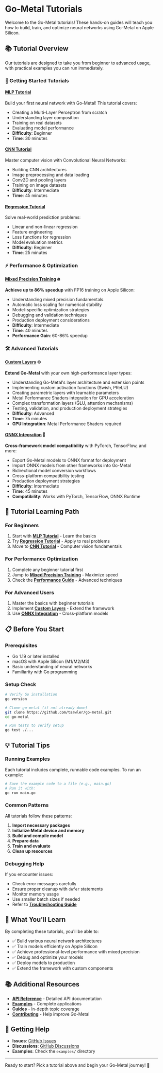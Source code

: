 # Go-Metal Tutorials

Welcome to the Go-Metal tutorials! These hands-on guides will teach you how to build, train, and optimize neural networks using Go-Metal on Apple Silicon.

## 📚 Tutorial Overview

Our tutorials are designed to take you from beginner to advanced usage, with practical examples you can run immediately.

### 🎯 Getting Started Tutorials

#### [MLP Tutorial](mlp-tutorial.md)
Build your first neural network with Go-Metal! This tutorial covers:
- Creating a Multi-Layer Perceptron from scratch
- Understanding layer composition
- Training on real datasets
- Evaluating model performance
- **Difficulty**: Beginner
- **Time**: 30 minutes

#### [CNN Tutorial](cnn-tutorial.md)
Master computer vision with Convolutional Neural Networks:
- Building CNN architectures
- Image preprocessing and data loading
- Conv2D and pooling layers
- Training on image datasets
- **Difficulty**: Intermediate
- **Time**: 45 minutes

#### [Regression Tutorial](regression-tutorial.md)
Solve real-world prediction problems:
- Linear and non-linear regression
- Feature engineering
- Loss functions for regression
- Model evaluation metrics
- **Difficulty**: Beginner
- **Time**: 25 minutes

### ⚡ Performance & Optimization

#### [Mixed Precision Training](mixed-precision.md) 🔥
**Achieve up to 86% speedup** with FP16 training on Apple Silicon:
- Understanding mixed precision fundamentals
- Automatic loss scaling for numerical stability
- Model-specific optimization strategies
- Debugging and validation techniques
- Production deployment considerations
- **Difficulty**: Intermediate
- **Time**: 40 minutes
- **Performance Gain**: 60-86% speedup

### 🛠️ Advanced Tutorials

#### [Custom Layers](custom-layers.md) ⚙️
**Extend Go-Metal** with your own high-performance layer types:
- Understanding Go-Metal's layer architecture and extension points
- Implementing custom activation functions (Swish, PReLU)
- Creating parametric layers with learnable parameters
- Metal Performance Shaders integration for GPU acceleration
- Complex transformation layers (GLU, attention mechanisms)
- Testing, validation, and production deployment strategies
- **Difficulty**: Advanced
- **Time**: 75 minutes
- **GPU Integration**: Metal Performance Shaders required

#### [ONNX Integration](onnx-integration.md) 🔗
**Cross-framework model compatibility** with PyTorch, TensorFlow, and more:
- Export Go-Metal models to ONNX format for deployment
- Import ONNX models from other frameworks into Go-Metal
- Bidirectional model conversion workflows
- Cross-platform compatibility testing
- Production deployment strategies
- **Difficulty**: Intermediate
- **Time**: 45 minutes
- **Compatibility**: Works with PyTorch, TensorFlow, ONNX Runtime

## 🚀 Tutorial Learning Path

### For Beginners
1. Start with **[MLP Tutorial](mlp-tutorial.md)** - Learn the basics
2. Try **[Regression Tutorial](regression-tutorial.md)** - Apply to real problems
3. Move to **[CNN Tutorial](cnn-tutorial.md)** - Computer vision fundamentals

### For Performance Optimization
1. Complete any beginner tutorial first
2. Jump to **[Mixed Precision Training](mixed-precision.md)** - Maximize speed
3. Check the **[Performance Guide](../guides/performance.md)** - Advanced techniques

### For Advanced Users
1. Master the basics with beginner tutorials
2. Implement **[Custom Layers](custom-layers.md)** - Extend the framework
3. Use **[ONNX Integration](onnx-integration.md)** - Cross-platform models

## 📋 Before You Start

### Prerequisites
- Go 1.19 or later installed
- macOS with Apple Silicon (M1/M2/M3)
- Basic understanding of neural networks
- Familiarity with Go programming

### Setup Check
```bash
# Verify Go installation
go version

# Clone go-metal (if not already done)
git clone https://github.com/tsawler/go-metal.git
cd go-metal

# Run tests to verify setup
go test ./...
```

## 💡 Tutorial Tips

### Running Examples
Each tutorial includes complete, runnable code examples. To run an example:

```bash
# Save the example code to a file (e.g., main.go)
# Run it with:
go run main.go
```

### Common Patterns
All tutorials follow these patterns:
1. **Import necessary packages**
2. **Initialize Metal device and memory**
3. **Build and compile model**
4. **Prepare data**
5. **Train and evaluate**
6. **Clean up resources**

### Debugging Help
If you encounter issues:
- Check error messages carefully
- Ensure proper cleanup with `defer` statements
- Monitor memory usage
- Use smaller batch sizes if needed
- Refer to **[Troubleshooting Guide](../guides/troubleshooting.md)**

## 🎯 What You'll Learn

By completing these tutorials, you'll be able to:
- ✅ Build various neural network architectures
- ✅ Train models efficiently on Apple Silicon
- ✅ Achieve professional-level performance with mixed precision
- ✅ Debug and optimize your models
- ✅ Deploy models to production
- ✅ Extend the framework with custom components

## 📚 Additional Resources

- **[API Reference](../reference/)** - Detailed API documentation
- **[Examples](../examples/)** - Complete applications
- **[Guides](../guides/)** - In-depth topic coverage
- **[Contributing](../advanced/contributing.md)** - Help improve Go-Metal

## 🤝 Getting Help

- **Issues**: [GitHub Issues](https://github.com/tsawler/go-metal/issues)
- **Discussions**: [GitHub Discussions](https://github.com/tsawler/go-metal/discussions)
- **Examples**: Check the `examples/` directory

---

Ready to start? Pick a tutorial above and begin your Go-Metal journey! 🚀